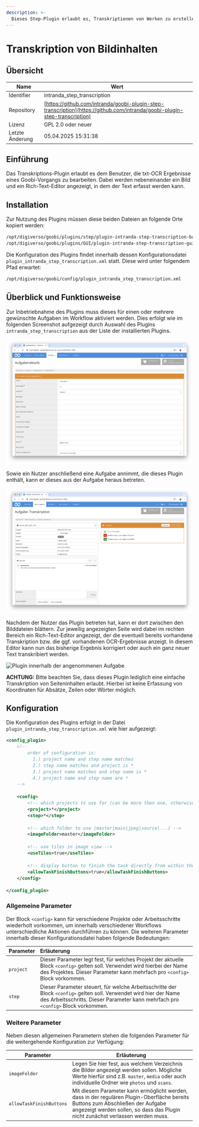 ```yaml
---
description: >-
  Dieses Step-Plugin erlaubt es, Transkriptionen von Werken zu erstellen. Die Transkriptionen werden dabei ohne Wort- oder Zeilenkoordinaten erfasst.
---
```


# Transkription von Bildinhalten

## Übersicht

Name                     | Wert
-------------------------|-----------
Identifier               | intranda_step_transcription
Repository               | [https://github.com/intranda/goobi-plugin-step-transcription](https://github.com/intranda/goobi-plugin-step-transcription)
Lizenz              | GPL 2.0 oder neuer 
Letzte Änderung    | 05.04.2025 15:31:38


## Einführung
Das Transkriptions-Plugin erlaubt es dem Benutzer, die txt-OCR Ergebnisse eines Goobi-Vorgangs zu bearbeiten. Dabei werden nebeneinander ein Bild und ein Rich-Text-Editor angezeigt, in dem der Text erfasst werden kann.


## Installation
Zur Nutzung des Plugins müssen diese beiden Dateien an folgende Orte kopiert werden:

```bash
/opt/digiverso/goobi/plugins/step/plugin-intranda-step-transcription-base.jar
/opt/digiverso/goobi/plugins/GUI/plugin-intranda-step-transcription-gui.jar
```

Die Konfiguration des Plugins findet innerhalb dessen Konfigurationsdatei `plugin_intranda_step_transcription.xml` statt. Diese wird unter folgendem Pfad erwartet:

```bash
/opt/digiverso/goobi/config/plugin_intranda_step_transcription.xml
```


## Überblick und Funktionsweise
Zur Inbetriebnahme des Plugins muss dieses für einen oder mehrere gewünschte Aufgaben im Workflow aktiviert werden. Dies erfolgt wie im folgenden Screenshot aufgezeigt durch Auswahl des Plugins `intranda_step_transcription` aus der Liste der installierten Plugins.

![Zuweisung des Plugins zu einer bestimmten Aufgabe](images/goobi-plugin-step-transcription_screen1_de.png)

Sowie ein Nutzer anschließend eine Aufgabe annimmt, die dieses Plugin enthält, kann er dieses aus der Aufgabe heraus betreten.

![Plugin innerhalb der angenommenen Aufgabe](images/goobi-plugin-step-transcription_screen2_de.png)

Nachdem der Nutzer das Plugin betreten hat, kann er dort zwischen den Bilddateien blättern. Zur jeweilig angezeigten Seite wird dabei im rechten Bereich ein Rich-Text-Editor angezeigt, der die eventuell bereits vorhandene Transkription bzw. die ggf. vorhandenen OCR-Ergebnisse anzeigt. In diesem Editor kann nun das bisherige Ergebnis korrigiert oder auch ein ganz neuer Text transkribiert werden.

![Plugin innerhalb der angenommenen Aufgabe](images/goobi-plugin-step-transcription_screen3_de.png)

**ACHTUNG:** Bitte beachten Sie, dass dieses Plugin lediglich eine einfache Transkription von Seiteninhalten erlaubt. Hierbei ist keine Erfassung von Koordinaten für Absätze, Zeilen oder Wörter möglich.


## Konfiguration
Die Konfiguration des Plugins erfolgt in der Datei `plugin_intranda_step_transcription.xml` wie hier aufgezeigt:

```xml
<config_plugin>
    <!--
        order of configuration is:
          1.) project name and step name matches
          2.) step name matches and project is *
          3.) project name matches and step name is *
          4.) project name and step name are *
	-->
    
    <config>
        <!-- which projects to use for (can be more then one, otherwise use *) -->
        <project>*</project>
        <step>*</step>
        
        <!-- which folder to use (master|main|jpeg|source|...) -->
		<imageFolder>master</imageFolder>
        
        <!-- use tiles in image view -->
        <useTiles>true</useTiles>
        
        <!-- display button to finish the task directly from within the entered plugin -->
        <allowTaskFinishButtons>true</allowTaskFinishButtons>
    </config>

</config_plugin>

```

### Allgemeine Parameter 
Der Block `<config>` kann für verschiedene Projekte oder Arbeitsschritte wiederholt vorkommen, um innerhalb verschiedener Workflows unterschiedliche Aktionen durchführen zu können. Die weiteren Parameter innerhalb dieser Konfigurationsdatei haben folgende Bedeutungen: 

| Parameter | Erläuterung | 
| :-------- | :---------- | 
| `project` | Dieser Parameter legt fest, für welches Projekt der aktuelle Block `<config>` gelten soll. Verwendet wird hierbei der Name des Projektes. Dieser Parameter kann mehrfach pro `<config>` Block vorkommen. | 
| `step` | Dieser Parameter steuert, für welche Arbeitsschritte der Block `<config>` gelten soll. Verwendet wird hier der Name des Arbeitsschritts. Dieser Parameter kann mehrfach pro `<config>` Block vorkommen. | 


### Weitere Parameter 
Neben diesen allgemeinen Parametern stehen die folgenden Parameter für die weitergehende Konfiguration zur Verfügung: 


Parameter               | Erläuterung
------------------------|------------------------------------
`imageFolder`           | Legen Sie hier fest, aus welchem Verzeichnis die Bilder angezeigt werden sollen. Mögliche Werte hierfür sind z.B. `master`, `media` oder auch individuelle Ordner wie `photos` und `scans`.
`allowTaskFinishButtons` | Mit diesem Parameter kann ermöglicht werden, dass in der regulären Plugin-Oberfläche bereits Buttons zum Abschließen der Aufgabe angezeigt werden sollen, so dass das Plugin nicht zunächst verlassen werden muss.